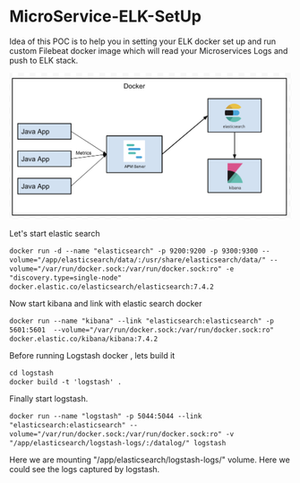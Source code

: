 # MicroService-ELK-SetUp

Idea of this POC is to help you in setting your ELK docker set up and run custom Filebeat docker image which will read your Microservices Logs and push to ELK stack.

![ELK Process](ELK.png?raw=true "Elk process")

Let's start elastic search
```
docker run -d --name "elasticsearch" -p 9200:9200 -p 9300:9300 --volume="/app/elasticsearch/data/:/usr/share/elasticsearch/data/" --volume="/var/run/docker.sock:/var/run/docker.sock:ro" -e "discovery.type=single-node" docker.elastic.co/elasticsearch/elasticsearch:7.4.2
```

Now start kibana and link with elastic search docker
```
docker run --name "kibana" --link "elasticsearch:elasticsearch" -p 5601:5601  --volume="/var/run/docker.sock:/var/run/docker.sock:ro" docker.elastic.co/kibana/kibana:7.4.2
```

Before running Logstash docker , lets build it 

```
cd logstash
docker build -t 'logstash' .
```

Finally start logstash.
```
docker run --name "logstash" -p 5044:5044 --link "elasticsearch:elasticsearch" --volume="/var/run/docker.sock:/var/run/docker.sock:ro" -v "/app/elasticsearch/logstash-logs/:/datalog/" logstash
```

Here we are mounting "/app/elasticsearch/logstash-logs/" volume. Here we could see the logs captured by logstash.

